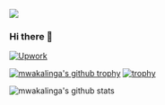![](https://komarev.com/ghpvc/?username=mwakalinga)

### Hi there 👋

[![Upwork](https://img.shields.io/badge/Upwork-Hire%20Me-gray?labelColor=32cd32&style=flat-square&logo=upwork&logoColor=white&link=https://www.upwork.com/o/profiles/users/~019e2d1e8cfddc09ac/)](https://www.upwork.com/o/profiles/users/~019e2d1e8cfddc09ac/)

[![mwakalinga's github trophy](https://github-profile-trophy.vercel.app/?username=mwakalinga&row=1&no-bg=true)](https://github.com/ryo-ma/github-profile-trophy)
[![trophy](https://github-profile-trophy.vercel.app/?username=mwakalinga)](https://github.com/ryo-ma/github-profile-trophy)


![mwakalinga's github stats](https://github-readme-stats.vercel.app/api?username=mwakalinga&count_private=true&show_icons=true)

<!--
**mwakalinga/mwakalinga** is a ✨ _special_ ✨ repository because its `README.md` (this file) appears on your GitHub profile.

Here are some ideas to get you started:

- 🔭 I’m currently working on ...
- 🌱 I’m currently learning ...
- 👯 I’m looking to collaborate on ...
- 🤔 I’m looking for help with ...
- 💬 Ask me about ...
- 📫 How to reach me: ...
- 😄 Pronouns: ...
- ⚡ Fun fact: ...
-->
